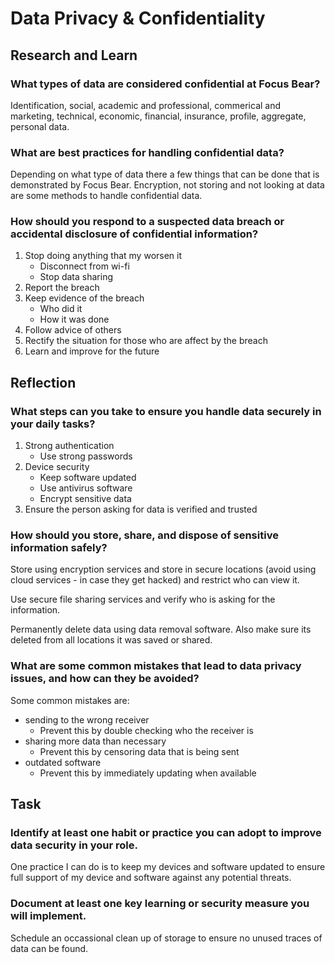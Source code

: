 # Data Privacy & Confidentiality
## Research and Learn
### What types of data are considered confidential at Focus Bear?
Identification, social, academic and professional, commerical and marketing, technical, economic, financial, insurance, profile, aggregate, personal data.

### What are best practices for handling confidential data?
Depending on what type of data there a few things that can be done that is demonstrated by Focus Bear. Encryption, not storing and not looking at data are some methods to handle confidential data.

### How should you respond to a suspected data breach or accidental disclosure of confidential information?
1. Stop doing anything that my worsen it
    - Disconnect from wi-fi
    - Stop data sharing
2. Report the breach
3. Keep evidence of the breach
    - Who did it
    - How it was done
4. Follow advice of others
5. Rectify the situation for those who are affect by the breach
6. Learn and improve for the future

## Reflection
### What steps can you take to ensure you handle data securely in your daily tasks?
1. Strong authentication
    - Use strong passwords
2. Device security
    - Keep software updated
    - Use antivirus software
    - Encrypt sensitive data
3. Ensure the person asking for data is verified and trusted

### How should you store, share, and dispose of sensitive information safely?
Store using encryption services and store in secure locations (avoid using cloud services - in case they get hacked) and restrict who can view it.

Use secure file sharing services and verify who is asking for the information.

Permanently delete data using data removal software. Also make sure its deleted from all locations it was saved or shared.

### What are some common mistakes that lead to data privacy issues, and how can they be avoided?
Some common mistakes are:
- sending to the wrong receiver
    - Prevent this by double checking who the receiver is
- sharing more data than necessary
    - Prevent this by censoring data that is being sent
- outdated software
    - Prevent this by immediately updating when available

## Task
### Identify at least one habit or practice you can adopt to improve data security in your role.
One practice I can do is to keep my devices and software updated to ensure full support of my device and software against any potential threats.

### Document at least one key learning or security measure you will implement.
Schedule an occassional clean up of storage to ensure no unused traces of data can be found.
